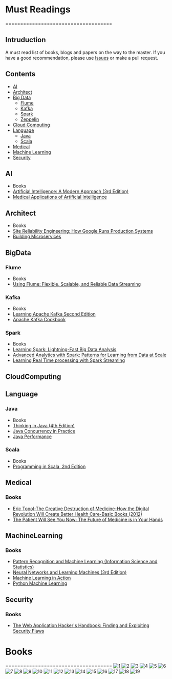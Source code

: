 # Must Readings
====================================

## Intruduction
A must read list of books, blogs and papers on the way to the master.
If you have a good recommendation, please use [Issues](https://github.com/noprom/bigdata-readings/issues) or make a pull request.

## Contents
* [AI](#ai)
* [Architect](#architect)
* [Big Data](#bigdata)
  * [Flume](#flume)
  * [Kafka](#kafka)
  * [Spark](#spark)
  * [Zeppelin](#zeppelin)
* [Cloud Computing](#cloudcomputing)
* [Language](#language)
  * [Java](#java)
  * [Scala](#scala)
* [Medical](#medical)
* [Machine Learning](#machinelearning)
* [Security](#security)

## AI
* Books
 * [Artificial Intelligence: A Modern Approach (3rd Edition)](http://www.amazon.com/Artificial-Intelligence-Modern-Approach-3rd/dp/0136042597/ref=sr_1_4?s=books&ie=UTF8&qid=1463228419&sr=1-4&keywords=artificial+intelligence)
 * [Medical Applications of Artificial Intelligence](http://www.amazon.com/Medical-Applications-Artificial-Intelligence-Arvin/dp/1439884331/ref=sr_1_1?ie=UTF8&qid=1463275959&sr=8-1&keywords=Medical+Applications+of+Artificial+Intelligence)

## Architect
* Books
 * [Site Reliability Engineering: How Google Runs Production Systems](http://www.amazon.com/Site-Reliability-Engineering-Production-Systems/dp/149192912X/ref=sr_1_1?s=books&ie=UTF8&qid=1463228868&sr=1-1&keywords=Site+Reliability+Engineering)
 * [Building Microservices](http://www.amazon.com/Building-Microservices-Sam-Newman/dp/1491950358/ref=sr_1_1?ie=UTF8&qid=1463354935&sr=8-1&keywords=Building+Microservices)

## BigData

### Flume
* Books
 * [Using Flume: Flexible, Scalable, and Reliable Data Streaming](http://www.amazon.com/Using-Flume-Flexible-Scalable-Streaming/dp/1449368301/ref=sr_1_1?ie=UTF8&qid=1463227866&sr=8-1&keywords=Using.Flume)

### Kafka
* Books
 * [Learning Apache Kafka Second Edition](http://www.amazon.com/Learning-Apache-Nishant-26-Feb-2015-Paperback/dp/B011T6VPY8/ref=sr_1_1?ie=UTF8&qid=1463228007&sr=8-1&keywords=Learning+Apache+Kafka%2C+2nd+Edition)
 * [Apache Kafka Cookbook](http://www.amazon.com/Apache-Kafka-Cookbook-Saurabh-Minni/dp/1785882449/ref=sr_1_1?ie=UTF8&qid=1463228084&sr=8-1&keywords=Packt.Apache.Kafka.Cookbook)

### Spark
* Books
 * [Learning Spark: Lightning-Fast Big Data Analysis](http://www.amazon.com/Learning-Spark-Lightning-Fast-Data-Analysis/dp/1449358624/ref=sr_1_1?ie=UTF8&qid=1462835918&sr=8-1&keywords=Learning+Spark)
 * [Advanced Analytics with Spark: Patterns for Learning from Data at Scale](http://www.amazon.com/Advanced-Analytics-Spark-Patterns-Learning/dp/1491912766/ref=sr_1_1?ie=UTF8&qid=1463228140&sr=8-1&keywords=OReilly.Advanced.Analytics.with.Spark.Patterns.for.Learning.from.Data.at.Scale)
 * [Learning Real Time processing with Spark Streaming](http://www.amazon.com/Learning-Real-processing-Spark-Streaming/dp/1783987669/ref=sr_1_1?ie=UTF8&qid=1463228242&sr=8-1&keywords=Packt.Learning.Real.Time.processing.with.Spark.Streaming)

## CloudComputing

## Language

### Java

* Books
 * [Thinking in Java (4th Edition)](http://www.amazon.com/Thinking-Java-4th-Bruce-Eckel/dp/0131872486/ref=sr_1_1?ie=UTF8&qid=1462333024&sr=8-1&keywords=Thinking+in+Java)
 * [Java Concurrency in Practice](http://www.amazon.com/Java-Concurrency-Practice-Brian-Goetz/dp/0321349601/ref=sr_1_1?ie=UTF8&qid=1462333203&sr=8-1&keywords=Java+Concurrency+in+Practice)
 * [Java Performance](http://www.amazon.com/Java-Performance-Charlie-Hunt/dp/0137142528/ref=sr_1_2?ie=UTF8&qid=1462333471&sr=8-2&keywords=Java+Performance)

### Scala

* Books
 * [Programming in Scala, 2nd Edition](http://www.amazon.com/Programming-Scala-Comprehensive-Step---Step/dp/0981531644/ref=sr_1_1?ie=UTF8&qid=1462335165&sr=8-1&keywords=Programming+in+Scala%2C+2nd+Edition)

 

## Medical
### Books
* [Eric Topol-The Creative Destruction of Medicine-How the Digital Revolution Will Create Better Health Care-Basic Books (2012)](http://www.amazon.com/Creative-Destruction-Medicine-Digital-Revolution/dp/0465061834/ref=sr_1_1?ie=UTF8&qid=1462751342&sr=8-1&keywords=The+Creative+Destruction+of+Medicine)
* [The Patient Will See You Now: The Future of Medicine is in Your Hands](http://www.amazon.com/Patient-Will-See-You-Now/dp/0465054749/ref=sr_1_1?ie=UTF8&qid=1463153284&sr=8-1&keywords=The+Patient+Will+See+You+Now)


## MachineLearning
### Books
* [Pattern Recognition and Machine Learning (Information Science and Statistics)](http://www.amazon.com/Pattern-Recognition-Learning-Information-Statistics/dp/0387310738/ref=sr_1_1?s=books&ie=UTF8&qid=1463103480&sr=1-1&keywords=pattern+recognition+and+machine+learning)
* [Neural Networks and Learning Machines (3rd Edition)](http://www.amazon.com/Neural-Networks-Learning-Machines-3rd/dp/0131471392/ref=sr_1_1?ie=UTF8&qid=1463693637&sr=8-1&keywords=Neural+Networks+and+Learning+Machines)
* [Machine Learning in Action](http://www.amazon.com/Machine-Learning-Action-Peter-Harrington/dp/1617290181/ref=sr_1_1?s=books&ie=UTF8&qid=1463228525&sr=1-1&keywords=Machine+Learning+in+Action)
* [Python Machine Learning](http://www.amazon.com/Python-Machine-Learning-Sebastian-Raschka/dp/1783555130/ref=sr_1_2?s=books&ie=UTF8&qid=1463228525&sr=1-2&keywords=Machine+Learning+in+Action)

## Security
### Books
* [The Web Application Hacker's Handbook: Finding and Exploiting Security Flaws](http://www.amazon.com/Web-Application-Hackers-Handbook-Exploiting/dp/1118026470/ref=sr_1_1?s=books&ie=UTF8&qid=1463005442&sr=1-1&keywords=The+web+application+hacker%27s+handbook)

# Books
====================================
![1](books/1.png)
![2](books/2.png)
![3](books/3.png)
![4](books/4.png)
![5](books/5.png)
![6](books/6.png)
![7](books/7.png)
![8](books/8.png)
![9](books/9.png)
![10](books/10.png)
![11](books/11.png)
![12](books/12.png)
![13](books/13.png)
![14](books/14.png)
![15](books/15.png)
![16](books/16.png)
![17](books/17.png)
![18](books/18.png)
![19](books/19.png)